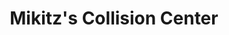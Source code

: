 ---
title: "Mikitz's Collision Center"
url: /allentown/mikitzs-collision-center/
shop: Autowerkstatt
---